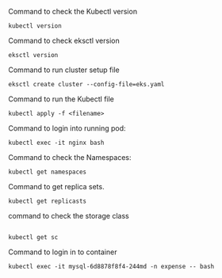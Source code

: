 Command to check the  Kubectl version

```
kubectl version
```
Command to check eksctl version

```
eksctl version
```

Command to run cluster setup file 

```
eksctl create cluster --config-file=eks.yaml
```

Command to run the Kubectl file

```
kubectl apply -f <filename>
```
Command to login into running pod:

```
kubectl exec -it nginx bash
```

Command to check the Namespaces:

```
kubectl get namespaces
```

Command to get replica sets.

```
kubectl get replicasts
```

command to check the storage class

```

kubectl get sc
```


Command to login in to container

```
kubectl exec -it mysql-6d8878f8f4-244md -n expense -- bash
```

